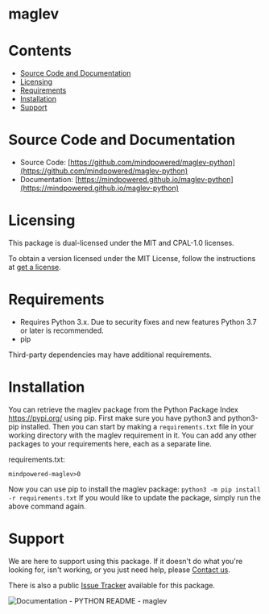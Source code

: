 
maglev
======

Contents
========

* [Source Code and Documentation](#source-code-and-documentation)
* [Licensing](#licensing)
* [Requirements](#requirements)
* [Installation](#installation)
* [Support](#support)

# Source Code and Documentation
- Source Code: [https://github.com/mindpowered/maglev-python](https://github.com/mindpowered/maglev-python)
- Documentation: [https://mindpowered.github.io/maglev-python](https://mindpowered.github.io/maglev-python)

# Licensing
This package is dual-licensed under the MIT and CPAL-1.0 licenses.

To obtain a version licensed under the MIT License, follow the instructions at [get a license][purchase].

# Requirements
- Requires Python 3.x. Due to security fixes and new features Python 3.7 or later is recommended.
- pip


Third-party dependencies may have additional requirements.

# Installation
You can retrieve the maglev package from the Python Package Index https://pypi.org/ using pip. First make sure you have python3 and python3-pip installed. Then you can start by making a `requirements.txt` file in your working directory with the maglev requirement in it. You can add any other packages to your requirements here, each as a separate line.

requirements.txt:
```
mindpowered-maglev>0
```
Now you can use pip to install the maglev package: `python3 -m pip install -r requirements.txt`
If you would like to update the package, simply run the above command again.


# Support
We are here to support using this package. If it doesn't do what you're looking for, isn't working, or you just need help, please [Contact us][contact].

There is also a public [Issue Tracker][bugs] available for this package.
  
  
![Documentation - PYTHON README - maglev](https://www.google-analytics.com/collect?v=1&tid=UA-178768904-1&cid=555&aip=1&t=event&ec=Documentation&ea=PYTHON+README&el=maglev)


[bugs]: https://github.com/mindpowered/maglev-python/issues
[contact]: https://mindpowered.dev/support.html?ref=maglev-python/
[licensing]: https://mindpowered.dev/?ref=maglev-python
[purchase]: https://mindpowered.dev/purchase/maglev-python
